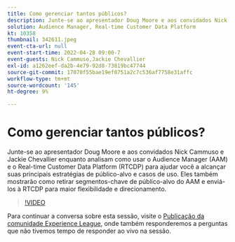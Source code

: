 ```yaml
---
title: Como gerenciar tantos públicos?
description: Junte-se ao apresentador Doug Moore e aos convidados Nick Cammuso e Jackie Chevallier enquanto analisam como usar o Audience Manager (AAM) e o Real-time Customer Data Platform ... (as descrições devem ter entre 60 e 160 caracteres)
solution: Audience Manager, Real-time Customer Data Platform
kt: 10358
thumbnail: 342611.jpeg
event-cta-url: null
event-start-time: 2022-04-28 09:00-7
event-guests: Nick Cammuso,Jackie Chevallier
exl-id: a1262eef-da2b-4e79-92d8-73819bc47744
source-git-commit: 17070f55bae19ef0751a2c7c536af7758e31affc
workflow-type: tm+mt
source-wordcount: '145'
ht-degree: 9%

---
```


# Como gerenciar tantos públicos?

Junte-se ao apresentador Doug Moore e aos convidados Nick Cammuso e Jackie Chevallier enquanto analisam como usar o Audience Manager (AAM) e o Real-time Customer Data Platform (RTCDP) para ajudar você a alcançar suas principais estratégias de público-alvo e casos de uso. Eles também mostrarão como retirar segmentos-chave de público-alvo do AAM e enviá-los à RTCDP para maior flexibilidade e direcionamento.

>[!VIDEO](https://video.tv.adobe.com/v/342611/?quality=12&learn=on)

Para continuar a conversa sobre esta sessão, visite o [Publicação da comunidade Experience League](https://experienceleaguecommunities.adobe.com/t5/adobe-audience-manager/experience-league-live-post-session-discussion-how-do-i-handle/m-p/450340#M419), onde também responderemos a perguntas que não tivemos tempo de responder ao vivo na sessão.
